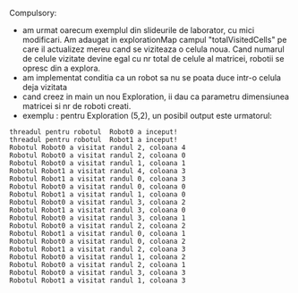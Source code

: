 Compulsory:
- am urmat oarecum exemplul din slideurile
de laborator, cu mici modificari. Am adaugat in explorationMap
campul "totalVisitedCells" pe care il actualizez
mereu cand se viziteaza o celula noua. Cand numarul de celule vizitate
devine egal cu nr total de celule al matricei, robotii se opresc din a explora.
- am implementat conditia ca un robot sa nu se poata duce intr-o celula deja vizitata
- cand creez in main un nou Exploration, ii dau ca parametru
dimensiunea matricei si nr de roboti creati.
- exemplu : pentru Exploration (5,2), un posibil output este urmatorul:
```
threadul pentru robotul  Robot0 a inceput!
threadul pentru robotul  Robot1 a inceput!
Robotul Robot0 a visitat randul 2, coloana 4
Robotul Robot0 a visitat randul 2, coloana 0
Robotul Robot0 a visitat randul 1, coloana 1
Robotul Robot1 a visitat randul 4, coloana 3
Robotul Robot1 a visitat randul 0, coloana 3
Robotul Robot0 a visitat randul 0, coloana 0
Robotul Robot1 a visitat randul 1, coloana 0
Robotul Robot0 a visitat randul 3, coloana 2
Robotul Robot1 a visitat randul 3, coloana 0
Robotul Robot0 a visitat randul 3, coloana 1
Robotul Robot0 a visitat randul 2, coloana 2
Robotul Robot1 a visitat randul 0, coloana 1
Robotul Robot0 a visitat randul 0, coloana 2
Robotul Robot1 a visitat randul 2, coloana 3
Robotul Robot0 a visitat randul 1, coloana 2
Robotul Robot0 a visitat randul 2, coloana 1
Robotul Robot0 a visitat randul 3, coloana 3
Robotul Robot1 a visitat randul 1, coloana 3